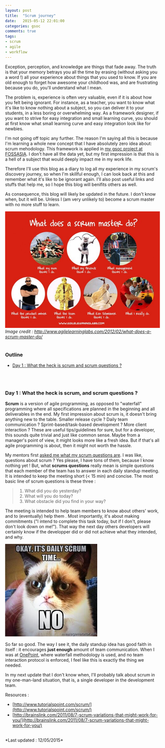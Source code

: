 ```yaml
---
layout: post
title:  "Scrum journey"
date:   2015-05-12 22:01:00
categories: gsoc
comments: true
tags: 
- scrum
- agile
- workflow
---
```


Exception, perception, and knowledge are things that fade away. The truth is that your memory betrays you all the time by erasing (without asking you a word !) all your experience about things that you used to know. If you are old enough to forget how awesome your childhood was, and are frustrating because you do, you'll understand what I mean.

The problem is, experience is often very valuable, even if it is about how you felt being ignorant. For instance, as a teacher, you want to know what it's like to know nothing about a subject, so you can deliver it to your students, in a less boring or overwhelming way. As a framework designer, if you want to strive for easy integration and small learning curve, you should at first know what small learning curve and easy integration look like for newbies.

I'm not going off topic any further. The reason I'm saying all this is because I'm learning a whole new concept that I have absolutely zero idea about: scrum mehodology. This framework is applied in [my gsoc project at FOSSASIA](/gsoc/2015/05/03/gsoc-the-beginning.html). I don't have all the data yet, but my first impression is that this is a hell of a subject that would deeply impact me in my work life.

Therefore I'll use this blog as a diary to log all my experience in my scrum's discovery journey, so when I'm skillful enough, I can look back at this and remember what it's like to be ignorant again. I'll also post useful links and stuffs that help me, so I hope this blog will benifits others as well.

As consequence, this blog will likely be updated in the future. I don't know when, but it will be. Unless I (am very unlikely to) become a scrum master with no more stuff to learn.

![Image broken](/images/what-does-a-scrum-master-do.jpg "Life of a scrum master")
<br/>
*Image credit : http://www.agilelearninglabs.com/2012/02/what-does-a-scrum-master-do/*
<br/>
<br/>

### Outline
* [Day 1 : What the heck is scrum and scrum questions ?](#day-1--what-the-heck-is-scrum-and-scrum-questions-)
<br/>
<br/>

### Day 1 : What the heck is scrum, and scrum questions ?

**Scrum** is a version of agile programming, as opposed to "waterfall" programming where all specifications are planned in the beginning and all deliverables in the end. My first impression about scrum is, it doesn't bring anything new to the table. Smaller release cycle ? Daily team communication ? Sprint-based/task-based development ? More client interaction ? These are useful tips/guidelines for sure, but for a developer, this sounds quite trivial and just like common sense. Maybe from a manager's point of view, it might looks more like a fresh idea. But if that's all agile programming is about, then it might not worth the hassle.

My mentors first [asked me what my scrum questions are](https://github.com/fossasia/api.fossasia.net/issues/7). I was like, questions about scrum ? Yes please, I have tons of them, because I know nothing yet ! But, what **scrums questions** really mean is simple questions that each member of the team has to answer in each daily standup meeting. It is intended to keep the meeting short (< 15 min) and concise. 
The most basic line of scrum questions is these three : 


> 1. What did you do yesterday?
> 2. What will you do today?
> 3. What obstacle did you find in your way?

The meeting is intended to help team members to know about others' work, and to (eventually) help them . Most importantly, it's about making commitments ("I intend to complete this task today, but if I don't, please don't look down on me!"). That way the next day others developers will certainly know if the developper did or did not achieve what they intended, and why. 

![Image broken](/images/scrum-daily-grumpy-cat-meow.jpg "Scrum time or grumpy time ? ")

So far so good. The way I see it, the daily standup idea has good faith in itself : it encourages **just enough** amount of team communication. When I was at [OnePoint](http://www.groupeonepoint.com/), where waterfall methodology is used, and no team interaction protocol is enforced, I feel like this is exactly the thing we needed.

In my next update that I don't know when, I'll probably talk about scrum in my one-man-land situation, that is, a single developer in the development team.

Resources :

+ [http://www.tutorialspoint.com/scrum/](http://www.tutorialspoint.com/scrum/)
+ [http://brainslink.com/2011/08/7-scrum-variations-that-might-work-for-you/](http://brainslink.com/2011/08/7-scrum-variations-that-might-work-for-you/)

<br/>
*Last updated : 12/05/2015*
